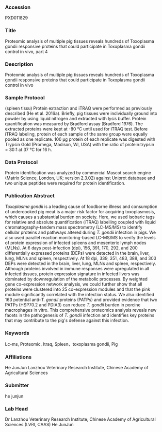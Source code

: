 ### Accession
PXD011829

### Title
Proteomic analysis of multiple pig tissues reveals hundreds of Toxoplasma gondii responsive proteins that could participate in Toxoplasma gondii control in vivo, part 4

### Description
Proteomic analysis of multiple pig tissues reveals hundreds of Toxoplasma gondii responsive proteins that could participate in Toxoplasma gondii control in vivo

### Sample Protocol
(spleen tissu) Protein extraction and iTRAQ were performed as previously described (He et al. 2016a). Briefly, pig tissues were individually ground into powder by using liquid nitrogen and extracted with lysis buffer. Protein quantification was measured by Bradford assay (Bradford 1976). The extracted proteins were kept at -80 °C until used for iTRAQ test. Before iTRAQ labeling, protein of each sample of the same group were equally pooled as one replicate. 100 μg protein of each replicate was digested with Trypsin Gold (Promega, Madison, WI, USA) with the ratio of protein:trypsin = 30:1 at 37 °C for 16 h.

### Data Protocol
Protein identification was analyzed by commercial Mascot search engine (Matrix Science, London, UK; version 2.3.02) against Uniprot database and two unique peptides were required for protein identification.

### Publication Abstract
<i>Toxoplasma gondii</i> is a leading cause of foodborne illness and consumption of undercooked pig meat is a major risk factor for acquiring toxoplasmosis, which causes a substantial burden on society. Here, we used isobaric tags for relative and absolute quantification (iTRAQ) labelling coupled with liquid chromatography-tandem mass spectrometry (LC-MS/MS) to identify cellular proteins and pathways altered during <i>T. gondii</i> infection in pigs. We also used parallel reaction monitoring-based LC-MS/MS to verify the levels of protein expression of infected spleens and mesenteric lymph nodes (MLNs). At 6 days post-infection (dpi), 156, 391, 170, 292, and 200 differentially expressed proteins (DEPs) were detected in the brain, liver, lung, MLNs and spleen, respectively. At 18 dpi, 339, 351, 483, 388, and 303 DEPs were detected in the brain, liver, lung, MLNs and spleen, respectively. Although proteins involved in immune responses were upregulated in all infected tissues, protein expression signature in infected livers was dominated by downregulation of the metabolic processes. By weighted gene co-expression network analysis, we could further show that all proteins were clustered into 25 co-expression modules and that the pink module significantly correlated with the infection status. We also identified 163 potential anti-<i>T. gondii</i> proteins (PATPs) and provided evidence that two PATPs (HSP70.2 and PDIA3) can reduce <i>T. gondii</i> burden in porcine macrophages in vitro. This comprehensive proteomics analysis reveals new facets in the pathogenesis of <i>T. gondii</i> infection and identifies key proteins that may contribute to the pig's defense against this infection.

### Keywords
Lc-ms, Proteomic, Itraq, Spleen，toxoplasma gondii, Pig

### Affiliations
He JunJun
Lanzhou Veterinary Research Institute, Chinese Academy of Agricultural Sciences

### Submitter
he junjun

### Lab Head
Dr Lanzhou Veterinary Research Institute, Chinese Academy of Agricultural Sciences (LVRI, CAAS)
He JunJun


